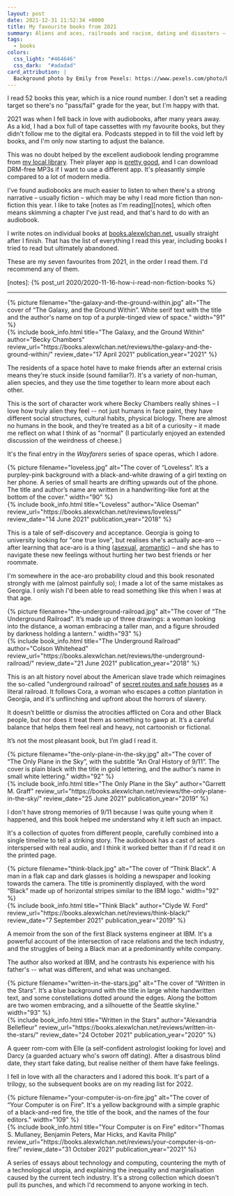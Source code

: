```yaml
---
layout: post
date: 2021-12-31 11:52:34 +0000
title: My favourite books from 2021
summary: Aliens and aces, railroads and racism, dating and disasters – what I enjoyed reading this year.
tags:
  - books
colors:
  css_light: "#464646"
  css_dark:  "#adadad"
card_attribution: |
  Background photo by Emily from Pexels: https://www.pexels.com/photo/books-768125/
---
```


I read 52 books this year, which is a nice round number.
I don't set a reading target so there's no "pass/fail" grade for the year, but I'm happy with that.

2021 was when I fell back in love with audiobooks, after many years away.
As a kid, I had a box full of tape cassettes with my favourite books, but they didn't follow me to the digital era.
Podcasts stepped in to fill the void left by books, and I'm only now starting to adjust the balance.

This was no doubt helped by the excellent audiobook lending programme from [my local library][herts].
Their player app is [pretty good][app], and I can download DRM-free MP3s if I want to use a different app.
It's pleasantly simple compared to a lot of modern media.

I've found audiobooks are much easier to listen to when there's a strong narrative – usually fiction – which may be why I read more fiction than non-fiction this year.
I like to take [notes as I'm reading][notes], which often means skimming a chapter I've just read, and that's hard to do with an audiobook.

I write notes on individual books at [books.alexwlchan.net][books], usually straight after I finish.
That has the list of everything I read this year, including books I tried to read but ultimately abandoned.

These are my seven favourites from 2021, in the order I read them.
I'd recommend any of them.

[herts]: https://www.hertfordshire.gov.uk/services/libraries-and-archives/books-and-reading/ebooks-and-audiobooks/ebooks-and-audiobooks.aspx
[app]: https://twitter.com/alexwlchan/status/1418827399702224896
[books]: https://books.alexwlchan.net/reviews/#books_by_year_2021
[notes]: {% post_url 2020/2020-11-16-how-i-read-non-fiction-books %}

<style type="x-text/scss">
  @import "posts/_end_of_year_books.scss";

  #becky_chambers        { @include book_styles(#9d418d);}
  #alice_oseman          { @include book_styles(#ce63cc);}
  #colson_whitehead      { @include book_styles(#845657);}
  #garrett_graff         { @include book_styles(#222);}
  #clyde_w_ford          { @include book_styles(#222);}
  #alexandria_bellefleur { @include book_styles(#0f5987); }
  #computer_fire         { @include book_styles(#eb2122); }
  
  @media screen and (prefers-color-scheme: dark) {
    #becky_chambers        { @include book_styles(#916cac); }
    #alice_oseman          { @include book_styles(#ce63cc); }
    #colson_whitehead      { @include book_styles(#c6a186); }
    #garrett_graff         { @include book_styles(#d3bb63); }
    #clyde_w_ford          { @include book_styles(#9e9e9e); }
    #alexandria_bellefleur { @include book_styles(#1b7ebb); }
    #computer_fire         { @include book_styles(#e6cb33); }
  }
</style>

---

<div class="book_review" id="becky_chambers">
  <div class="book_cover">
    {%
      picture
      filename="the-galaxy-and-the-ground-within.jpg"
      alt="The cover of “The Galaxy, and the Ground Within”. White serif text with the title and the author's name on top of a purple-tinged view of space."
      width="91"
    %}
  </div>
  {%
    include book_info.html
    title="The Galaxy, and the Ground Within"
    author="Becky Chambers"
    review_url="https://books.alexwlchan.net/reviews/the-galaxy-and-the-ground-within/"
    review_date="17 April 2021"
    publication_year="2021"
  %}
</div>

The residents of a space hotel have to make friends after an external crisis means they're stuck inside (sound familiar?).
It's a variety of non-human, alien species, and they use the time together to learn more about each other.

This is the sort of character work where Becky Chambers really shines – I love how truly alien they feel -- not just humans in face paint, they have different social structures, cultural habits, physical biology.
There are almost no humans in the book, and they’re treated as a bit of a curiosity – it made me reflect on what I think of as "normal"
(I particularly enjoyed an extended discussion of the weirdness of cheese.)

It's the final entry in the *Wayfarers* series of space operas, which I adore.

<div class="book_review" id="alice_oseman">
  <div class="book_cover">
    {%
      picture
      filename="loveless.jpg"
      alt="The cover of “Loveless”. It’s a purpley-pink background with a black-and-white drawing of a girl texting on her phone. A series of small hearts are drifting upwards out of the phone. The title and author’s name are written in a handwriting-like font at the bottom of the cover."
      width="90"
    %}
  </div>
  {%
    include book_info.html
    title="Loveless"
    author="Alice Oseman"
    review_url="https://books.alexwlchan.net/reviews/loveless/"
    review_date="14 June 2021"
    publication_year="2018"
  %}
</div>

This is a tale of self-discovery and acceptance.
Georgia is going to university looking for "one true love", but realises she's actually ace-aro -- after learning that ace-aro is a thing ([asexual], [aromantic]) – and she has to navigate these new feelings without hurting her two best friends or her roommate.

I'm somewhere in the ace-aro probability cloud and this book resonated strongly with me (almost painfully so); I made a lot of the same mistakes as Georgia.
I only wish I'd been able to read something like this when I was at that age.

[asexual]: https://en.wikipedia.org/wiki/Asexuality
[aromantic]: https://en.wikipedia.org/wiki/Romantic_orientation#Aromanticism

<div class="book_review" id="colson_whitehead">
  <div class="book_cover">
    {%
      picture
      filename="the-underground-railroad.jpg"
      alt="The cover of “The Underground Railroad”. It’s made up of three drawings: a woman looking into the distance, a woman embracing a taller man, and a figure shrouded by darkness holding a lantern."
      width="93"
    %}
  </div>
  {%
    include book_info.html
    title="The Underground Railroad"
    author="Colson Whitehead"
    review_url="https://books.alexwlchan.net/reviews/the-underground-railroad/"
    review_date="21 June 2021"
    publication_year="2018"
  %}
</div>

This is an alt history novel about the American slave trade which reimagines the so-called "underground railroad" of [secret routes and safe houses] as a literal railroad.
It follows Cora, a woman who escapes a cotton plantation in Georgia, and it's unflinching and upfront about the horrors of slavery.

It doesn’t belittle or dismiss the atrocities afflicted on Cora and other Black people, but nor does it treat them as something to gawp at.
It’s a careful balance that helps them feel real and heavy, not cartoonish or fictional.

It’s not the most pleasant book, but I’m glad I read it.

[secret routes and safe houses]: https://en.wikipedia.org/wiki/Underground_Railroad

<div class="book_review" id="garrett_graff">
  <div class="book_cover">
    {%
      picture
      filename="the-only-plane-in-the-sky.jpg"
      alt="The cover of “The Only Plane in the Sky”, with the subtitle “An Oral History of 9/11”. The cover is plain black with the title in gold lettering, and the author's name in small white lettering."
      width="92"
    %}
  </div>
  {%
    include book_info.html
    title="The Only Plane in the Sky"
    author="Garrett M. Graff"
    review_url="https://books.alexwlchan.net/reviews/the-only-plane-in-the-sky/"
    review_date="25 June 2021"
    publication_year="2019"
  %}
</div>

I don't have strong memories of 9/11 because I was quite young when it happened, and this book helped me understand why it left such an impact.

It's a collection of quotes from different people, carefully combined into a single timeline to tell a striking story.
The audiobook has a cast of actors interspersed with real audio, and I think it worked better than if I'd read it on the printed page.

<div class="book_review" id="clyde_w_ford">
  <div class="book_cover">
    {%
      picture
      filename="think-black.jpg"
      alt="The cover of “Think Black”. A man in  a flak cap and dark glasses is holding a newspaper and looking towards the camera. The title is prominently displayed, with the word “Black” made up of horizontal stripes similar to the IBM logo."
      width="92"
    %}
  </div>
  {%
    include book_info.html
    title="Think Black"
    author="Clyde W. Ford"
    review_url="https://books.alexwlchan.net/reviews/think-black/"
    review_date="7 September 2021"
    publication_year="2019"
  %}
</div>

A memoir from the son of the first Black systems engineer at IBM.
It's a powerful account of the intersection of race relations and the tech industry, and the struggles of being a Black man at a predominantly white company.

The author also worked at IBM, and he contrasts his experience with his father's -- what was different, and what was unchanged.

<div class="book_review" id="alexandria_bellefleur">
  <div class="book_cover">
    {%
      picture
      filename="written-in-the-stars.jpg"
      alt="The cover of “Written in the Stars”. It’s a blue background with the title in large white handwritten text, and some constellations dotted around the edges. Along the bottom are two women embracing, and a silhouette of the Seattle skyline."
      width="93"
    %}
  </div>
  {%
    include book_info.html
    title="Written in the Stars"
    author="Alexandria Bellefleur"
    review_url="https://books.alexwlchan.net/reviews/written-in-the-stars/"
    review_date="24 October 2021"
    publication_year="2020"
  %}
</div>

A queer rom-com with Elle (a self-confident astrologist looking for love) and Darcy (a guarded actuary who's sworn off dating).
After a disastrous blind date, they start fake dating, but realise neither of them have fake feelings.

I fell in love with all the characters and I adored this book.
It's part of a trilogy, so the subsequent books are on my reading list for 2022.

<div class="book_review" id="computer_fire">
  <div class="book_cover">
    {%
      picture
      filename="your-computer-is-on-fire.jpg"
      alt="The cover of “Your Computer is on Fire”. It's a yellow background with a simple graphic of a black-and-red fire, the title of the book, and the names of the four editors."
      width="109"
    %}
  </div>
  {%
    include book_info.html
    title="Your Computer is on Fire"
    editor="Thomas S. Mullaney, Benjamin Peters, Mar Hicks, and Kavita Philip"
    review_url="https://books.alexwlchan.net/reviews/your-computer-is-on-fire/"
    review_date="31 October 2021"
    publication_year="2021"
  %}
</div>

A series of essays about technology and computing, countering the myth of a technological utopia, and explaining the inequality and marginalisation caused by the current tech industry.
It's a strong collection which doesn't pull its punches, and which I'd recommend to anyone working in tech.
